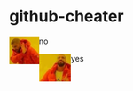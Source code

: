 # github-cheater

no
<img src=".github/meme-no.png" alt="Meme no" title="No" align="left" height="50" />

yes
<img src=".github/meme-yes.png" alt="Meme no" title="No" align="left" height="50" />

